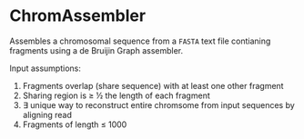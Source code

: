 # ChromAssembler

Assembles a chromosomal sequence from a `FASTA` text file contianing fragments using a de Bruijin Graph assembler. 

Input assumptions: 

1. Fragments overlap (share sequence) with at least one other fragment
2. Sharing region is ≥ ½ the length of each fragment
3. ∃ unique way to reconstruct entire chromsome from input sequences by aligning read 
4. Fragments of length ≤ 1000


